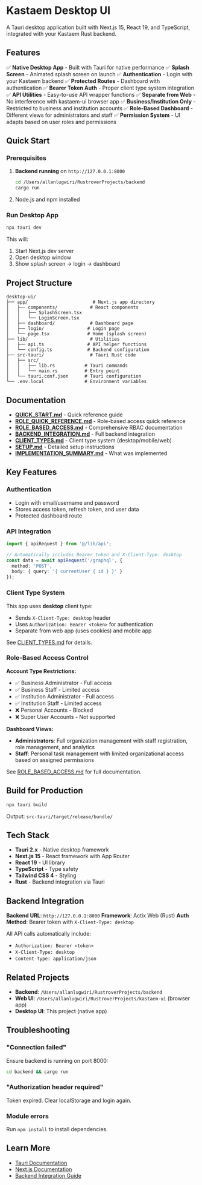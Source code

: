 # Kastaem Desktop UI

A Tauri desktop application built with Next.js 15, React 19, and TypeScript, integrated with your Kastaem Rust backend.

## Features

✅ **Native Desktop App** - Built with Tauri for native performance
✅ **Splash Screen** - Animated splash screen on launch
✅ **Authentication** - Login with your Kastaem backend
✅ **Protected Routes** - Dashboard with authentication
✅ **Bearer Token Auth** - Proper client type system integration
✅ **API Utilities** - Easy-to-use API wrapper functions
✅ **Separate from Web** - No interference with kastaem-ui browser app
✅ **Business/Institution Only** - Restricted to business and institution accounts
✅ **Role-Based Dashboard** - Different views for administrators and staff
✅ **Permission System** - UI adapts based on user roles and permissions

## Quick Start

### Prerequisites

1. **Backend running** on `http://127.0.0.1:8000`
   ```bash
   cd /Users/allanlugwiri/RustroverProjects/backend
   cargo run
   ```

2. Node.js and npm installed

### Run Desktop App

```bash
npx tauri dev
```

This will:
1. Start Next.js dev server
2. Open desktop window
3. Show splash screen → login → dashboard

## Project Structure

```
desktop-ui/
├── app/                        # Next.js app directory
│   ├── components/            # React components
│   │   ├── SplashScreen.tsx
│   │   └── LoginScreen.tsx
│   ├── dashboard/             # Dashboard page
│   ├── login/                # Login page
│   └── page.tsx              # Home (splash screen)
├── lib/                       # Utilities
│   ├── api.ts                # API helper functions
│   └── config.ts             # Backend configuration
├── src-tauri/                 # Tauri Rust code
│   ├── src/
│   │   ├── lib.rs           # Tauri commands
│   │   └── main.rs          # Entry point
│   └── tauri.conf.json      # Tauri configuration
└── .env.local               # Environment variables
```

## Documentation

- **[QUICK_START.md](./QUICK_START.md)** - Quick reference guide
- **[ROLE_QUICK_REFERENCE.md](./ROLE_QUICK_REFERENCE.md)** - Role-based access quick reference
- **[ROLE_BASED_ACCESS.md](./ROLE_BASED_ACCESS.md)** - Comprehensive RBAC documentation
- **[BACKEND_INTEGRATION.md](./BACKEND_INTEGRATION.md)** - Full backend integration
- **[CLIENT_TYPES.md](./CLIENT_TYPES.md)** - Client type system (desktop/mobile/web)
- **[SETUP.md](./SETUP.md)** - Detailed setup instructions
- **[IMPLEMENTATION_SUMMARY.md](./IMPLEMENTATION_SUMMARY.md)** - What was implemented

## Key Features

### Authentication
- Login with email/username and password
- Stores access token, refresh token, and user data
- Protected dashboard route

### API Integration
```typescript
import { apiRequest } from '@/lib/api';

// Automatically includes Bearer token and X-Client-Type: desktop
const data = await apiRequest('/graphql', {
  method: 'POST',
  body: { query: '{ currentUser { id } }' }
});
```

### Client Type System

This app uses **desktop** client type:
- Sends `X-Client-Type: desktop` header
- Uses `Authorization: Bearer <token>` for authentication
- Separate from web app (uses cookies) and mobile app

See [CLIENT_TYPES.md](./CLIENT_TYPES.md) for details.

### Role-Based Access Control

**Account Type Restrictions:**
- ✅ Business Administrator - Full access
- ✅ Business Staff - Limited access
- ✅ Institution Administrator - Full access
- ✅ Institution Staff - Limited access
- ❌ Personal Accounts - Blocked
- ❌ Super User Accounts - Not supported

**Dashboard Views:**
- **Administrators**: Full organization management with staff registration, role management, and analytics
- **Staff**: Personal task management with limited organizational access based on assigned permissions

See [ROLE_BASED_ACCESS.md](./ROLE_BASED_ACCESS.md) for full documentation.

## Build for Production

```bash
npx tauri build
```

Output: `src-tauri/target/release/bundle/`

## Tech Stack

- **Tauri 2.x** - Native desktop framework
- **Next.js 15** - React framework with App Router
- **React 19** - UI library
- **TypeScript** - Type safety
- **Tailwind CSS 4** - Styling
- **Rust** - Backend integration via Tauri

## Backend Integration

**Backend URL**: `http://127.0.0.1:8000`
**Framework**: Actix Web (Rust)
**Auth Method**: Bearer token with `X-Client-Type: desktop`

All API calls automatically include:
- `Authorization: Bearer <token>`
- `X-Client-Type: desktop`
- `Content-Type: application/json`

## Related Projects

- **Backend**: `/Users/allanlugwiri/RustroverProjects/backend`
- **Web UI**: `/Users/allanlugwiri/RustroverProjects/kastaem-ui` (browser app)
- **Desktop UI**: This project (native app)

## Troubleshooting

### "Connection failed"
Ensure backend is running on port 8000:
```bash
cd backend && cargo run
```

### "Authorization header required"
Token expired. Clear localStorage and login again.

### Module errors
Run `npm install` to install dependencies.

## Learn More

- [Tauri Documentation](https://tauri.app/)
- [Next.js Documentation](https://nextjs.org/docs)
- [Backend Integration Guide](./BACKEND_INTEGRATION.md)
